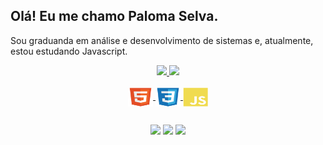   ## Olá! Eu me chamo Paloma Selva. 
  Sou graduanda em análise e desenvolvimento de sistemas e, atualmente, estou estudando Javascript.

 <div align="center">
  <a href="https://github.com/PalomaSelva">
  <img height="170em" src="https://github-readme-stats.vercel.app/api?username=palomaselva&show_icons=true&theme=omni&include_all_commits=true&count_private=true&text_color=ed9acc"/>
  <img height="170em"  src="https://github-readme-stats.vercel.app/api/top-langs/?username=PalomaSelva&layout=compact&langs_count=7&theme=omni&text_color=fab6df"/>
</div>
<div align="center" style="display: inline_block"><br>
  <img align="center" alt="Paloma-HTML" height="30" width="40" src="https://raw.githubusercontent.com/devicons/devicon/master/icons/html5/html5-original.svg">
  <img align="center" alt="Paloma-CSS" height="30" width="40" src="https://raw.githubusercontent.com/devicons/devicon/master/icons/css3/css3-original.svg">
  <img align="center" alt="Paloma-Js" height="30" width="40" src="https://raw.githubusercontent.com/devicons/devicon/master/icons/javascript/javascript-plain.svg">
</div>
  
  ##
  
 <div align="center"> 
  <a href="https://www.instagram.com/paloma_paredes/" target="_blank"><img src="https://img.shields.io/badge/-Instagram-%23E4405F?style=for-the-badge&logo=instagram&logoColor=white" target="_blank"></a>
  <a href = "mailto:palomaselva1@gmail.com"><img src="https://img.shields.io/badge/-Gmail-%23333?style=for-the-badge&logo=gmail&logoColor=white" target="_blank"></a>
  <a href="https://www.linkedin.com/in/paloma-selva-2003p/" target="_blank"><img src="https://img.shields.io/badge/-LinkedIn-%230077B5?style=for-the-badge&logo=linkedin&logoColor=white" target="_blank"></a> 
</div>
